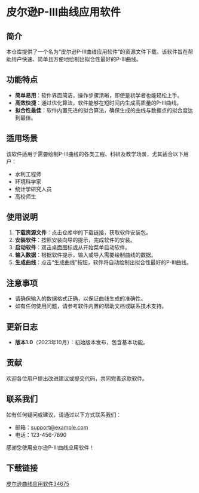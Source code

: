 # 皮尔逊P-Ⅲ曲线应用软件

## 简介

本仓库提供了一个名为“皮尔逊P-Ⅲ曲线应用软件”的资源文件下载。该软件旨在帮助用户快速、简单且方便地绘制出拟合性最好的P-Ⅲ曲线。

## 功能特点

- **简单易用**：软件界面简洁，操作步骤清晰，即使是初学者也能轻松上手。
- **高效快捷**：通过优化算法，软件能够在短时间内生成高质量的P-Ⅲ曲线。
- **拟合性最佳**：软件内置先进的拟合算法，确保生成的曲线与数据点的拟合度达到最佳。

## 适用场景

该软件适用于需要绘制P-Ⅲ曲线的各类工程、科研及教学场景，尤其适合以下用户：

- 水利工程师
- 环境科学家
- 统计学研究人员
- 高校师生

## 使用说明

1. **下载资源文件**：点击仓库中的下载链接，获取软件安装包。
2. **安装软件**：按照安装向导的提示，完成软件的安装。
3. **启动软件**：双击桌面图标或从开始菜单启动软件。
4. **输入数据**：根据软件提示，输入或导入需要绘制曲线的数据。
5. **生成曲线**：点击“生成曲线”按钮，软件将自动绘制出拟合性最好的P-Ⅲ曲线。

## 注意事项

- 请确保输入的数据格式正确，以保证曲线生成的准确性。
- 如有任何使用问题，请参考软件内置的帮助文档或联系技术支持。

## 更新日志

- **版本1.0**（2023年10月）：初始版本发布，包含基本功能。

## 贡献

欢迎各位用户提出改进建议或提交代码，共同完善这款软件。

## 联系我们

如有任何疑问或建议，请通过以下方式联系我们：

- 邮箱：support@example.com
- 电话：123-456-7890

感谢您使用皮尔逊P-Ⅲ曲线应用软件！

## 下载链接

[皮尔逊曲线应用软件34675](https://pan.quark.cn/s/431716f41baa)